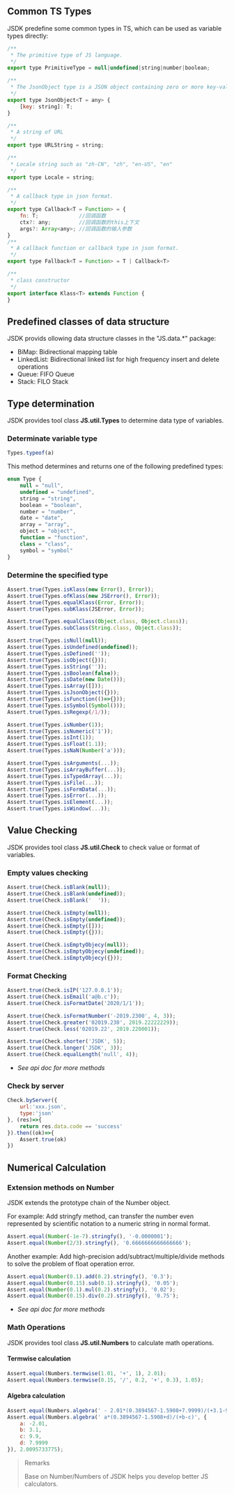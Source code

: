 ## Common TS Types
JSDK predefine some common types in TS, which can be used as variable types directly: 
```javascript
/**
 * The primitive type of JS language.
 */
export type PrimitiveType = null|undefined|string|number|boolean;

/**
 * The JsonObject type is a JSON object containing zero or more key-value pairs.
 */
export type JsonObject<T = any> {
    [key: string]: T;
}

/**
 * A string of URL
 */
export type URLString = string;

/**
 * Locale string such as "zh-CN", "zh", "en-US", "en"
 */
export type Locale = string;

/**
 * A callback type in json format.
 */
export type Callback<T = Function> = {
    fn: T;             //回调函数
    ctx?: any;         //回调函数的this上下文
    args?: Array<any>; //回调函数的输入参数
}
/**
 * A callback function or callback type in json format.
 */
export type Fallback<T = Function> = T | Callback<T>

/**
 * class constructor
 */
export interface Klass<T> extends Function {
}
```

## Predefined classes of data structure
JSDK provids ollowing data structure classes in the "JS.data.*" package:
* BiMap: Bidirectional mapping table
* LinkedList: Bidirectional linked list for high frequency insert and delete operations
* Queue: FIFO Queue
* Stack: FILO Stack

## Type determination
JSDK provides tool class <b>JS.util.Types</b> to determine data type of variables.

### Determinate variable type
```javascript
Types.typeof(a)
```
This method determines and returns one of the following predefined types:
```javascript
enum Type {
    null = "null",
    undefined = "undefined",
    string = "string",
    boolean = "boolean",
    number = "number",
    date = "date",
    array = "array",
    object = "object",
    function = "function",
    class = "class",
    symbol = "symbol"
}
```

### Determine the specified type
```javascript
Assert.true(Types.isKlass(new Error(), Error));
Assert.true(Types.ofKlass(new JSError(), Error));
Assert.true(Types.equalKlass(Error, Error));
Assert.true(Types.subKlass(JSError, Error));

Assert.true(Types.equalClass(Object.class, Object.class));
Assert.true(Types.subClass(String.class, Object.class));

Assert.true(Types.isNull(null));
Assert.true(Types.isUndefined(undefined));
Assert.true(Types.isDefined(''));
Assert.true(Types.isObject({}));
Assert.true(Types.isString(''));
Assert.true(Types.isBoolean(false));
Assert.true(Types.isDate(new Date()));
Assert.true(Types.isArray([]));
Assert.true(Types.isJsonObject({}));
Assert.true(Types.isFunction(()=>{}));
Assert.true(Types.isSymbol(Symbol()));
Assert.true(Types.isRegexp(/1/));

Assert.true(Types.isNumber(1));
Assert.true(Types.isNumeric('1'));
Assert.true(Types.isInt(1));
Assert.true(Types.isFloat(1.1));
Assert.true(Types.isNaN(Number('a')));

Assert.true(Types.isArguments(...));
Assert.true(Types.isArrayBuffer(...));
Assert.true(Types.isTypedArray(...));
Assert.true(Types.isFile(...));
Assert.true(Types.isFormData(...));
Assert.true(Types.isError(...));
Assert.true(Types.isElement(...));
Assert.true(Types.isWindow(...));
```

## Value Checking
JSDK provides tool class <b>JS.util.Check</b> to check value or format of variables.

### Empty values checking
```javascript
Assert.true(Check.isBlank(null));
Assert.true(Check.isBlank(undefined));
Assert.true(Check.isBlank('  '));

Assert.true(Check.isEmpty(null));
Assert.true(Check.isEmpty(undefined));
Assert.true(Check.isEmpty([]));
Assert.true(Check.isEmpty({}));

Assert.true(Check.isEmptyObjecy(null));
Assert.true(Check.isEmptyObjecy(undefined));
Assert.true(Check.isEmptyObjecy({}));
```

### Format Checking
```javascript
Assert.true(Check.isIP('127.0.0.1'));
Assert.true(Check.isEmail('a@b.c'));
Assert.true(Check.isFormatDate('2020/1/1'));

Assert.true(Check.isFormatNumber('-2019.2300', 4, 3));
Assert.true(Check.greater('02019.230', 2019.22222229));
Assert.true(Check.less('02019.22', 2019.220001));

Assert.true(Check.shorter('JSDK', 5));
Assert.true(Check.longer('JSDK', 3));
Assert.true(Check.equalLength('null', 4));
```
* *See api doc for more methods*

### Check by server
```javascript
Check.byServer({
    url:'xxx.json',
    type:'json'
}, (res)=>{
    return res.data.code == 'success'
}).then((ok)=>{
    Assert.true(ok)
})
```

## Numerical Calculation
### Extension methods on Number
JSDK extends the prototype chain of the Number object.

For example: Add stringfy method, can transfer the number even represented by scientific notation to a numeric string in normal format.
```javascript
Assert.equal(Number(-1e-7).stringfy(), '-0.0000001');
Assert.equal(Number(2/3).stringfy(), '0.6666666666666666');
```

Another example: Add high-precision add/subtract/multiple/divide methods to solve the problem of float operation error.
```javascript
Assert.equal(Number(0.1).add(0.2).stringfy(), '0.3');
Assert.equal(Number(0.15).sub(0.1).stringfy(), '0.05');
Assert.equal(Number(0.1).mul(0.2).stringfy(), '0.02');
Assert.equal(Number(0.15).div(0.2).stringfy(), '0.75');
```
* *See api doc for more methods*

### Math Operations
JSDK provides tool class <b>JS.util.Numbers</b> to calculate math operations.

#### Termwise calculation
```javascript
Assert.equal(Numbers.termwise(1.01, '+', 1), 2.01);
Assert.equal(Numbers.termwise(0.15, '/', 0.2, '+', 0.3), 1.05);
```

#### Algebra calculation
```javascript
Assert.equal(Numbers.algebra(' - 2.01*(0.3894567-1.5908+7.9999)/(+3.1-9.9)'), 2.0095733775);
Assert.equal(Numbers.algebra(' a*(0.3894567-1.5908+d)/(+b-c)', {
    a: -2.01,
    b: 3.1,
    c: 9.9,
    d: 7.9999
}), 2.0095733775);
```

> Remarks
>
> Base on Number/Numbers of JSDK helps you develop better JS calculators.